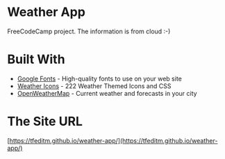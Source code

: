 # Weather App

FreeCodeCamp project. The information is from cloud :-)

# Built With

* [Google Fonts](https://fonts.google.com/) - High-quality fonts to use on your web site
* [Weather Icons](https://erikflowers.github.io/weather-icons/) - 222 Weather Themed Icons and CSS
* [OpenWeatherMap](https://openweathermap.org/) - Current weather and forecasts in your city

# The Site URL

[https://tfeditm.github.io/weather-app/](https://tfeditm.github.io/weather-app/)